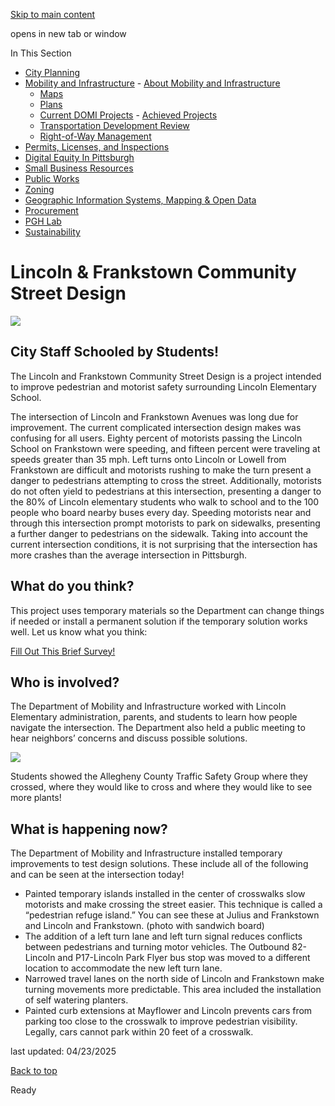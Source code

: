 [Skip to main content](https://www.pittsburghpa.gov/Business-Development/Mobility-and-Infrastructure/Current-DOMI-Projects/Lincoln-Frankstown-Community-Street-Design#main-content)

opens in new tab or window

In This Section

- [City Planning](https://www.pittsburghpa.gov/Business-Development/City-Planning)
- [Mobility and Infrastructure](https://www.pittsburghpa.gov/Business-Development/Mobility-and-Infrastructure)  - [About Mobility and Infrastructure](https://www.pittsburghpa.gov/Business-Development/Mobility-and-Infrastructure/About-Mobility-and-Infrastructure)
  - [Maps](https://www.pittsburghpa.gov/Business-Development/Mobility-and-Infrastructure/Maps)
  - [Plans](https://www.pittsburghpa.gov/Business-Development/Mobility-and-Infrastructure/Plans)
  - [Current DOMI Projects](https://www.pittsburghpa.gov/Business-Development/Mobility-and-Infrastructure/Current-DOMI-Projects)    - [Achieved Projects](https://www.pittsburghpa.gov/Business-Development/Mobility-and-Infrastructure/Current-DOMI-Projects/Achieved-Projects)
  - [Transportation Development Review](https://www.pittsburghpa.gov/Business-Development/Mobility-and-Infrastructure/Transportation-Development-Review)
  - [Right-of-Way Management](https://www.pittsburghpa.gov/Business-Development/Mobility-and-Infrastructure/Right-of-Way-Management)
- [Permits, Licenses, and Inspections](https://www.pittsburghpa.gov/Business-Development/Permits-Licenses-and-Inspections)
- [Digital Equity In Pittsburgh](https://www.pittsburghpa.gov/Business-Development/Digital-Equity-In-Pittsburgh)
- [Small Business Resources](https://www.pittsburghpa.gov/Business-Development/Small-Business-Resources)
- [Public Works](https://www.pittsburghpa.gov/Business-Development/Public-Works)
- [Zoning](https://www.pittsburghpa.gov/Business-Development/Zoning)
- [Geographic Information Systems, Mapping & Open Data](https://www.pittsburghpa.gov/Business-Development/Geographic-Information-Systems-Mapping-Open-Data)
- [Procurement](https://www.pittsburghpa.gov/Business-Development/Procurement)
- [PGH Lab](https://www.pittsburghpa.gov/Business-Development/PGH-Lab)
- [Sustainability](https://www.pittsburghpa.gov/Business-Development/Sustainability)

# Lincoln & Frankstown Community Street Design

![](https://www.pittsburghpa.gov/files/assets/city/v/1/domi/images/7401_6242_lf_event_twitter.jpg)

## City Staff Schooled by Students!

The Lincoln and Frankstown Community Street Design is a project intended to improve pedestrian and motorist safety surrounding Lincoln Elementary School.

The intersection of Lincoln and Frankstown Avenues was long due for improvement. The current complicated intersection design makes was confusing for all users. Eighty percent of motorists passing the Lincoln School on Frankstown were speeding, and fifteen percent were traveling at speeds greater than 35 mph. Left turns onto Lincoln or Lowell from Frankstown are difficult and motorists rushing to make the turn present a danger to pedestrians attempting to cross the street. Additionally, motorists do not often yield to pedestrians at this intersection, presenting a danger to the 80% of Lincoln elementary students who walk to school and to the 100 people who board nearby buses every day. Speeding motorists near and through this intersection prompt motorists to park on sidewalks, presenting a further danger to pedestrians on the sidewalk. Taking into account the current intersection conditions, it is not surprising that the intersection has more crashes than the average intersection in Pittsburgh.

## What do you think?

This project uses temporary materials so the Department can change things if needed or install a permanent solution if the temporary solution works well. Let us know what you think:

[Fill Out This Brief Survey!](https://docs.google.com/forms/d/e/1FAIpQLSdpHeN_52dQxkxpvE6fuzZrJvv03n0sh0VxmMyNawJUdEeV5A/viewform?usp=sf_link)

## Who is involved?

The Department of Mobility and Infrastructure worked with Lincoln Elementary administration, parents, and students to learn how people navigate the intersection. The Department also held a public meeting to hear neighbors’ concerns and discuss possible solutions.

![](https://www.pittsburghpa.gov/files/assets/city/v/1/domi/images/7403_6243_lf_student_feedback_twitter.jpg)

Students showed the Allegheny County Traffic Safety Group where they crossed, where they would like to cross and where they would like to see more plants!

## What is happening now?

The Department of Mobility and Infrastructure installed temporary improvements to test design solutions. These include all of the following and can be seen at the intersection today!

- Painted temporary islands installed in the center of crosswalks slow motorists and make crossing the street easier. This technique is called a “pedestrian refuge island.” You can see these at Julius and Frankstown and Lincoln and Frankstown. (photo with sandwich board)
- The addition of a left turn lane and left turn signal reduces conflicts between pedestrians and turning motor vehicles. The Outbound 82-Lincoln and P17-Lincoln Park Flyer bus stop was moved to a different location to accommodate the new left turn lane.
- Narrowed travel lanes on the north side of Lincoln and Frankstown make turning movements more predictable. This area included the installation of self watering planters.
- Painted curb extensions at Mayflower and Lincoln prevents cars from parking too close to the crosswalk to improve pedestrian visibility. Legally, cars cannot park within 20 feet of a crosswalk.

last updated: 04/23/2025

[Back to top](https://www.pittsburghpa.gov/Business-Development/Mobility-and-Infrastructure/Current-DOMI-Projects/Lincoln-Frankstown-Community-Street-Design#body-top)

Ready
